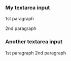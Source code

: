 ### My textarea input

1st paragraph

2nd paragraph

### Another textarea input

1st paragraph
2nd paragraph
